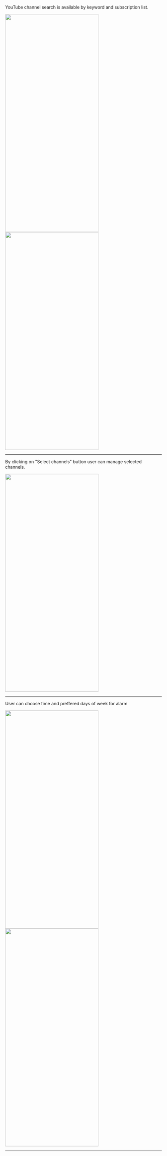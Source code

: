 
YouTube channel search is available by keyword and subscription list.

<img src="https://github.com/user-attachments/assets/5cb9b636-c580-4aee-aa01-30c97375c4f6" width="300" height="700" />

<img src="https://github.com/user-attachments/assets/993ebaeb-1d57-41d2-ba61-b035a99c3836" width="300" height="700" />

***

By clicking on "Select channels" button user can manage selected channels.

<img src="https://github.com/user-attachments/assets/9eacc545-fddb-44bb-9006-8b1f40b910de" width="300" height="700" />

***

User can choose time and preffered days of week for alarm

<img src="https://github.com/user-attachments/assets/49557ede-aa3a-430b-b5f7-67b86306cc93" width="300" height="700" />

<img src="https://github.com/user-attachments/assets/4250e2be-851a-4292-87a2-9373558bdf06" width="300" height="700" />

***
